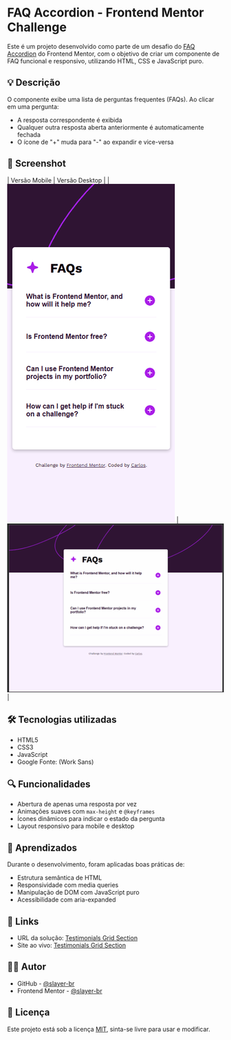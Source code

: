 # FAQ Accordion - Frontend Mentor Challenge
Este é um projeto desenvolvido como parte de um desafio do <a href="https://www.frontendmentor.io/challenges/faq-accordion-wyfFdeBwBz" target="_blank" rel="noopener noreferrer">FAQ Accordion</a> do Frontend Mentor, com o objetivo de criar um componente de FAQ funcional e responsivo, utilizando HTML, CSS e JavaScript puro.

## 💡 Descrição
O componente exibe uma lista de perguntas frequentes (FAQs). Ao clicar em uma pergunta:
- A resposta correspondente é exibida
- Qualquer outra resposta aberta anteriormente é automaticamente fechada
- O ícone de "+" muda para "-" ao expandir e vice-versa

## 📸 Screenshot
| Versão Mobile | Versão Desktop |
| ![Mobile](./assets/images/faq-accordion-mobile.gif) | ![Desktop](./assets/images/faq-accordion-desktop.gif) |

## 🛠️ Tecnologias utilizadas
- HTML5
- CSS3
- JavaScript 
- Google Fonte: (Work Sans)

## 🔍 Funcionalidades
- Abertura de apenas uma resposta por vez
- Animações suaves com `max-height` e `@keyframes`
- Ícones dinâmicos para indicar o estado da pergunta
- Layout responsivo para mobile e desktop

## 🎯 Aprendizados
Durante o desenvolvimento, foram aplicadas boas práticas de:
- Estrutura semântica de HTML
- Responsividade com media queries
- Manipulação de DOM com JavaScript puro
- Acessibilidade com aria-expanded

## 🔗 Links
- URL da solução: <a href="https://github.com/slayer-br/faq-accordion" target="_blank" rel="noopener noreferrer">Testimonials Grid Section</a>
- Site ao vivo: <a href="https://github.com/slayer-br/faq-accordion" target="_blank" rel="noopener noreferrer">Testimonials Grid Section</a>

## 👨‍💻 Autor
- GitHub - <a href="https://github.com/slayer-br" target="_blank" rel="noopener noreferrer">@slayer-br</a>
- Frontend Mentor - <a href="https://www.frontendmentor.io/profile/slayer-br" target="_blank" rel="noopener noreferrer">@slayer-br</a>

## 📝 Licença
Este projeto está sob a licença [MIT](LICENSE), sinta-se livre para usar e modificar.